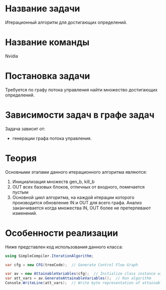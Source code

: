 # Название задачи
Итерационный алгоритм для достигающих определений.

# Название команды
Nvidia

# Постановка задачи
Требуется по графу потока управления найти множество достигающих определений.

# Зависимости задач в графе задач
Задача зависит от:
- генерации графа потока управления.

# Теория
Основными этапами данного итерационного алгоритма являются:
1. Инициализация множеств gen_b, kill_b
2. OUT всех базовых блоков, отличных от входного, помечается пустым
3. Основной цикл алгоритма, на каждой итерации которого производится обновление IN и OUT для всего графа. Анализ заканчивается когда множества IN, OUT более не претерпевают изменений.

# Особенности реализации
Ниже представлен код использования данного класса:
```csharp
using SimpleCompiler.IterationAlgorithm;

var cfg = new CFG(treeCode);  // Generate Control Flow Graph

var av = new AttainableVariables(cfg);  // Initialize class instance with CFG
var att_vars = av.GenerateAttainableVariables();  // Run algorithm
Console.WriteLine(att_vars);  // Write byte representation of attainable variables for each block
```